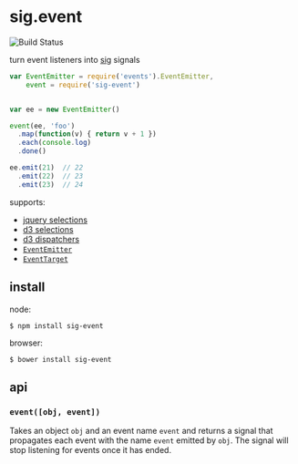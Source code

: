 # sig.event

![Build Status](https://api.travis-ci.org/justinvdm/sig.event.png)

turn event listeners into [sig](https://github.com/justinvdm/sig) signals

```javascript
var EventEmitter = require('events').EventEmitter,
    event = require('sig-event')


var ee = new EventEmitter()

event(ee, 'foo')
  .map(function(v) { return v + 1 })
  .each(console.log)
  .done()

ee.emit(21)  // 22
  .emit(22)  // 23
  .emit(23)  // 24
```

supports:
  - [jquery selections](https://api.jquery.com/on/)
  - [d3 selections](https://github.com/mbostock/d3/wiki/Selections#on)
  - [d3 dispatchers](https://github.com/mbostock/d3/wiki/Internals#d3_dispatch)
  - [`EventEmitter`](https://nodejs.org/api/events.html#events_class_events_eventemitter)
  - [`EventTarget`](https://developer.mozilla.org/en-US/docs/Web/API/EventTarget)


## install

node:

```
$ npm install sig-event
```

browser:

```
$ bower install sig-event
```

## api

### `event([obj, event])`

Takes an object `obj` and an event name `event` and returns a signal that propagates each event with the name `event` emitted by `obj`. The signal will stop listening for events once it has ended.
